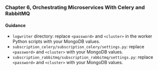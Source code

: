 ### Chapter 6, Orchestrating Microservices With Celery and RabbitMQ

#### Guidance
- `logwriter` directory: replace `<password>` and `<cluster>` in the worker Python scripts with your MongoDB values.
- `subscription_celery/subscription_celery/settings.py`: replace `<password>` and `<cluster>` with your MongoDB values.
- `subscription_rabbitmq/subscription_rabbitmq/settings.py`: replace `<password>` and `<cluster>` with your MongoDB values.
